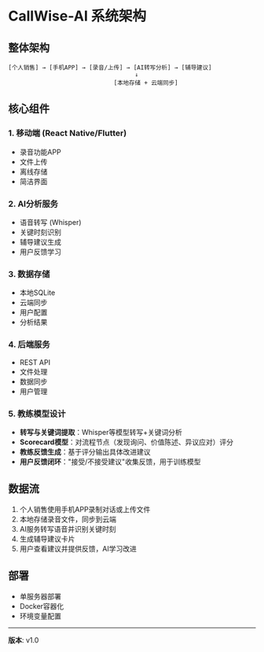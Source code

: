 # CallWise-AI 系统架构

## 整体架构

```
[个人销售] → [手机APP] → [录音/上传] → [AI转写分析] → [辅导建议]
                                    ↓
                              [本地存储 + 云端同步]
```

## 核心组件

### 1. 移动端 (React Native/Flutter)
- 录音功能APP
- 文件上传
- 离线存储
- 简洁界面

### 2. AI分析服务
- 语音转写 (Whisper)
- 关键时刻识别
- 辅导建议生成
- 用户反馈学习

### 3. 数据存储
- 本地SQLite
- 云端同步
- 用户配置
- 分析结果

### 4. 后端服务
- REST API
- 文件处理
- 数据同步
- 用户管理

### 5. 教练模型设计
- **转写与关键词提取**：Whisper等模型转写+关键词分析
- **Scorecard模型**：对流程节点（发现询问、价值陈述、异议应对）评分
- **教练反馈生成**：基于评分输出具体改进建议
- **用户反馈闭环**："接受/不接受建议"收集反馈，用于训练模型

## 数据流

1. 个人销售使用手机APP录制对话或上传文件
2. 本地存储录音文件，同步到云端
3. AI服务转写语音并识别关键时刻
4. 生成辅导建议卡片
5. 用户查看建议并提供反馈，AI学习改进

## 部署

- 单服务器部署
- Docker容器化
- 环境变量配置

---

**版本**: v1.0 